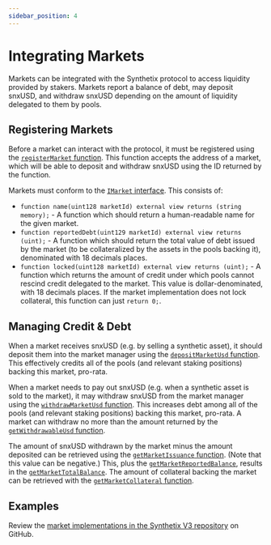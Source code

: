 ```yaml
---
sidebar_position: 4
---
```


# Integrating Markets

Markets can be integrated with the Synthetix protocol to access liquidity provided by stakers. Markets report a balance of debt, may deposit snxUSD, and withdraw snxUSD depending on the amount of liquidity delegated to them by pools.

## Registering Markets

Before a market can interact with the protocol, it must be registered using the [`registerMarket` function](/technical-reference/smart-contracts#registermarket). This function accepts the address of a market, which will be able to deposit and withdraw snxUSD using the ID returned by the function.

Markets must conform to the [`IMarket` interface](https://github.com/Synthetixio/synthetix-v3/blob/main/packages/synthetix-main/contracts/interfaces/external/IMarket.sol). This consists of:

- `function name(uint128 marketId) external view returns (string memory);` - A function which should return a human-readable name for the given market.
- `function reportedDebt(uint129 marketId) external view returns (uint);` - A function which should return the total value of debt issued by the market (to be collateralized by the assets in the pools backing it), denominated with 18 decimals places.
- `function locked(uint128 marketId) external view returns (uint);` - A function which returns the amount of credit under which pools cannot rescind credit delegated to the market. This value is dollar-denominated, with 18 decimals places. If the market implementation does not lock collateral, this function can just `return 0;`.

## Managing Credit & Debt

When a market receives snxUSD (e.g. by selling a synthetic asset), it should deposit them into the market manager using the [`depositMarketUsd` function](/technical-reference/smart-contracts#depositmarketusd). This effectively credits all of the pools (and relevant staking positions) backing this market, pro-rata.

When a market needs to pay out snxUSD (e.g. when a synthetic asset is sold to the market), it may withdraw snxUSD from the market manager using the [`withdrawMarketUsd` function](/technical-reference/smart-contracts#withdrawmarketusd). This increases debt among all of the pools (and relevant staking positions) backing this market, pro-rata. A market can withdraw no more than the amount returned by the [`getWithdrawableUsd` function](/technical-reference/smart-contracts#getwithdrawableusd).

The amount of snxUSD withdrawn by the market minus the amount deposited can be retrieved using the [`getMarketIssuance` function](/technical-reference/smart-contracts#getmarketissuance). (Note that this value can be negative.) This, plus the [`getMarketReportedBalance`](/technical-reference/smart-contracts#getmarketreportedbalance), results in the [`getMarketTotalBalance`](/technical-reference/smart-contracts#getmarkettotalbalance). The amount of collateral backing the market can be retrieved with the [`getMarketCollateral` function](/technical-reference/smart-contracts#getmarketcollateral).

## Examples

Review the [market implementations in the Synthetix V3 repository](https://github.com/Synthetixio/synthetix-v3/tree/main/markets) on GitHub.
